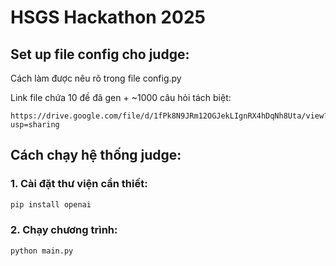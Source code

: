 # HSGS Hackathon 2025

## Set up file config cho judge:

Cách làm được nêu rõ trong file config.py

Link file chứa 10 đề đã gen + ~1000 câu hỏi tách biệt:
```url
https://drive.google.com/file/d/1fPk8N9JRm12OGJekLIgnRX4hDqNh8Uta/view?usp=sharing
```
## Cách chạy hệ thống judge:

### 1. Cài đặt thư viện cần thiết:
```bash
pip install openai
```

### 2. Chạy chương trình:
```bash
python main.py
```
